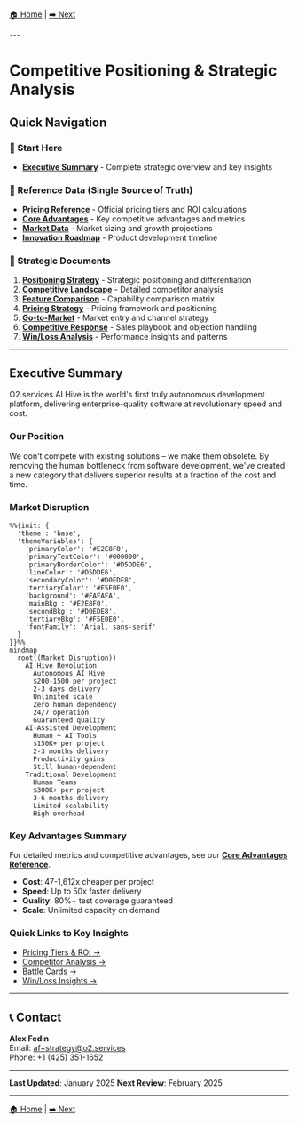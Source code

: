 [🏠 Home](../../README.md) | [➡️ Next](00-executive-summary.md)

<link rel="stylesheet" href="../../assets/css/styles.css">
---

# Competitive Positioning & Strategic Analysis

## Quick Navigation

### 🎯 Start Here
- **[Executive Summary](00-executive-summary.md)** - Complete strategic overview and key insights

### 📁 Reference Data (Single Source of Truth)
- **[Pricing Reference](data/pricing-reference.md)** - Official pricing tiers and ROI calculations
- **[Core Advantages](data/core-advantages.md)** - Key competitive advantages and metrics
- **[Market Data](data/market-data-reference.md)** - Market sizing and growth projections
- **[Innovation Roadmap](data/innovation-roadmap.md)** - Product development timeline

### 📄 Strategic Documents

1. **[Positioning Strategy](01-positioning-strategy.md)** - Strategic positioning and differentiation
2. **[Competitive Landscape](02-competitive-landscape.md)** - Detailed competitor analysis
3. **[Feature Comparison](04-feature-comparison.md)** - Capability comparison matrix
4. **[Pricing Strategy](05-pricing-strategy.md)** - Pricing framework and positioning
5. **[Go-to-Market](06-go-to-market-positioning.md)** - Market entry and channel strategy
6. **[Competitive Response](07-competitive-response.md)** - Sales playbook and objection handling
7. **[Win/Loss Analysis](08-win-loss-analysis.md)** - Performance insights and patterns

---

## Executive Summary

O2.services AI Hive is the world's first truly autonomous development platform, delivering enterprise-quality software at revolutionary speed and cost.

### Our Position
We don't compete with existing solutions – we make them obsolete. By removing the human bottleneck from software development, we've created a new category that delivers superior results at a fraction of the cost and time.

### Market Disruption

<div class="mermaid-diagram-wrapper">

```mermaid
%%{init: {
  'theme': 'base',
  'themeVariables': {
    'primaryColor': '#E2E8F0',
    'primaryTextColor': '#000000',
    'primaryBorderColor': '#D5DDE6',
    'lineColor': '#D5DDE6',
    'secondaryColor': '#D0EDE8',
    'tertiaryColor': '#F5E0E0',
    'background': '#FAFAFA',
    'mainBkg': '#E2E8F0',
    'secondBkg': '#D0EDE8',
    'tertiaryBkg': '#F5E0E0',
    'fontFamily': 'Arial, sans-serif'
  }
}}%%
mindmap
  root((Market Disruption))
    AI Hive Revolution
      Autonomous AI Hive
      $200-1500 per project
      2-3 days delivery
      Unlimited scale
      Zero human dependency
      24/7 operation
      Guaranteed quality
    AI-Assisted Development
      Human + AI Tools
      $150K+ per project
      2-3 months delivery
      Productivity gains
      Still human-dependent
    Traditional Development
      Human Teams
      $300K+ per project
      3-6 months delivery
      Limited scalability
      High overhead
```

</div>

### Key Advantages Summary

For detailed metrics and competitive advantages, see our **[Core Advantages Reference](data/core-advantages.md)**.

- **Cost**: 47-1,612x cheaper per project
- **Speed**: Up to 50x faster delivery
- **Quality**: 80%+ test coverage guaranteed
- **Scale**: Unlimited capacity on demand

### Quick Links to Key Insights

- [Pricing Tiers & ROI →](data/pricing-reference.md)
- [Competitor Analysis →](02-competitive-landscape.md#competitor-profiles)
- [Battle Cards →](07-competitive-response.md#battle-cards)
- [Win/Loss Insights →](08-win-loss-analysis.md#key-insights)

---

## 📞 Contact

**Alex Fedin**<br/>
Email: af+strategy@o2.services<br/>
Phone: +1 (425) 351-1652

---

**Last Updated**: January 2025
**Next Review**: February 2025

---

[🏠 Home](../../README.md) | [➡️ Next](00-executive-summary.md)
